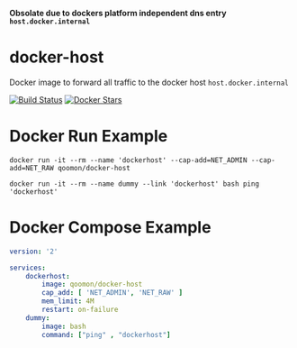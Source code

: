**Obsolate due to dockers platform independent dns entry `host.docker.internal`**

# docker-host
Docker image to forward all traffic to the docker host `host.docker.internal`

[![Build Status](https://travis-ci.org/qoomon/docker-host.svg?branch=master)](https://travis-ci.org/qoomon/docker-host)
[![Docker Stars](https://img.shields.io/docker/pulls/qoomon/docker-host.svg)](https://hub.docker.com/r/qoomon/docker-host/)

# Docker Run Example
```docker run -it --rm --name 'dockerhost' --cap-add=NET_ADMIN --cap-add=NET_RAW qoomon/docker-host```

```docker run -it --rm --name dummy --link 'dockerhost' bash ping 'dockerhost'```

# Docker Compose Example
```yaml
version: '2'

services:
    dockerhost:
        image: qoomon/docker-host
        cap_add: [ 'NET_ADMIN', 'NET_RAW' ]
        mem_limit: 4M
        restart: on-failure
    dummy:
        image: bash
        command: ["ping" , "dockerhost"]
```
